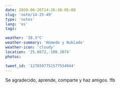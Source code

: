 ```yaml
---
date: 2020-06-26T14:26:38-05:00
slug: 'note/14-25-49'
type: 'notes'
lang: 'es'
tags:

weather: '28.3°C'
weather-summary: 'Húmedo y Nublado'
weather-icon: 'cloudy'
location: '25.6672,-100.3074'
photos:

tweet_id: '1276597751577554944'
---
```

Se agradecido, aprende, comparte y haz amigos.  !fb